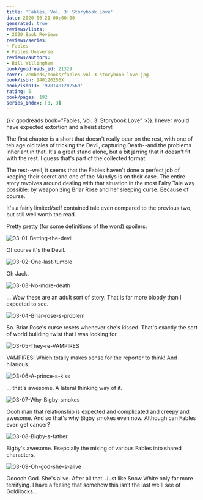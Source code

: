 ```yaml
---
title: 'Fables, Vol. 3: Storybook Love'
date: 2020-06-21 00:00:00
generated: true
reviews/lists:
- 2020 Book Reviews
reviews/series:
- Fables
- Fables Universe
reviews/authors:
- Bill Willingham
book/goodreads_id: 21329
cover: /embeds/books/fables-vol-3-storybook-love.jpg
book/isbn: 140120256X
book/isbn13: '9781401202569'
rating: 5
book/pages: 192
series_index: [3, 3]
---
```

{{< goodreads book="Fables, Vol. 3: Storybook Love" >}}. I never would have expected extortion and a heist story!  

The first chapter is a short that doesn't really bear on the rest, with one of teh age old tales of tricking the Devil, capturing Death--and the problems inheriant in that. It's a great stand alone, but a bit jarring that it doesn't fit with the rest. I guess that's part of the collected format.  

<!--more-->

The rest--well, it seems that the Fables haven't done a perfect job of keeping their secret and one of the Mundys is on their case. The entire story revolves around dealing with that situation in the most Fairy Tale way possible: by weaponizing Briar Rose and her sleeping curse. Because of course.  

It's a fairly limited/self contained tale even compared to the previous two, but still well worth the read.  

Pretty pretty (for some definitions of the word) spoilers:  

![03-01-Betting-the-devil](/embeds/books/attachments/03-01-betting-the-devil.jpg)  

Of course it's the Devil.  

![03-02-One-last-tumble](/embeds/books/attachments/03-02-one-last-tumble.jpg)  

Oh Jack.  

![03-03-No-more-death](/embeds/books/attachments/03-03-no-more-death.jpg)  

... Wow these are an adult sort of story. That is far more bloody than I expected to see.  

![03-04-Briar-rose-s-problem](/embeds/books/attachments/03-04-briar-rose-s-problem.jpg)  

So. Briar Rose's curse resets whenever she's kissed. That's exactly the sort of world building twist that I was looking for.  

![03-05-They-re-VAMPIRES](/embeds/books/attachments/03-05-they-re-vampires.jpg)  

VAMPIRES! Which totally makes sense for the reporter to think! And hilarious.  

![03-06-A-prince-s-kiss](/embeds/books/attachments/03-06-a-prince-s-kiss.jpg)  

... that's awesome. A lateral thinking way of it.  

![03-07-Why-Bigby-smokes](/embeds/books/attachments/03-07-why-bigby-smokes.jpg)  

Oooh man that relationship is expected and complicated and creepy and awesome. And so that's why Bigby smokes even now. Although can Fables even get cancer?  

![03-08-Bigby-s-father](/embeds/books/attachments/03-08-bigby-s-father.jpg)  

Bigby's awesome. Esepcially the mixing of various Fables into shared characters.  

![03-09-Oh-god-she-s-alive](/embeds/books/attachments/03-09-oh-god-she-s-alive.jpg)  

Oooooh God. She's alive. After all that. Just like Snow White only far more terrifying. I have a feeling that somehow this isn't the last we'll see of Goldilocks...
